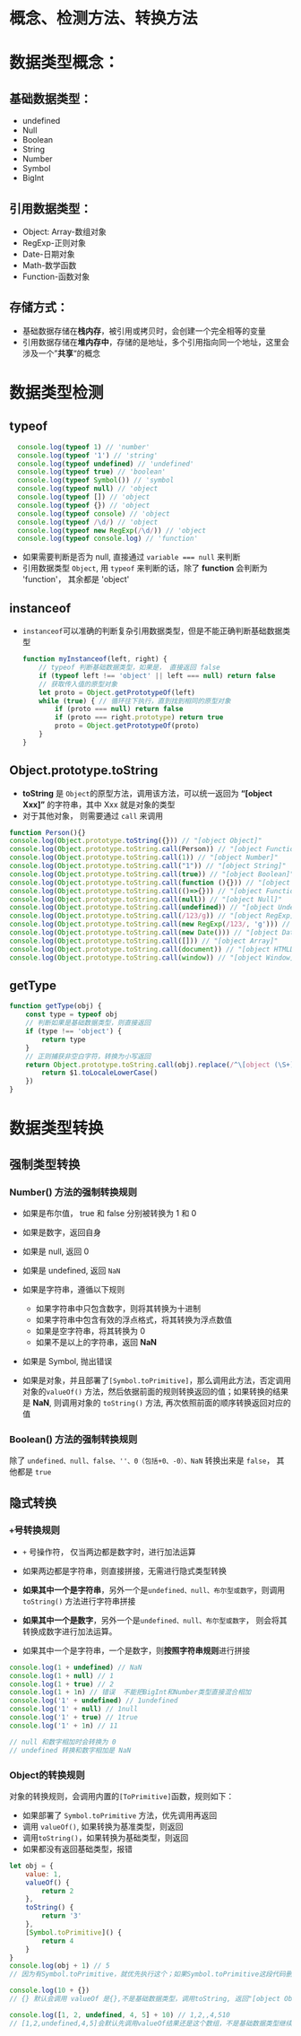 # 概念、检测方法、转换方法
# 数据类型概念：

 ## 基础数据类型：
- undefined
- Null
- Boolean
- String
- Number
- Symbol
- BigInt 
## 引用数据类型：
- Object: Array-数组对象
- RegExp-正则对象
- Date-日期对象
- Math-数学函数
- Function-函数对象
## 存储方式：
- 基础数据存储在**栈内存**，被引用或拷贝时，会创建一个完全相等的变量
- 引用数据存储在**堆内存中**，存储的是地址，多个引用指向同一个地址，这里会涉及一个”**共享**“的概念

# 数据类型检测

## typeof
```js
  console.log(typeof 1) // 'number'
  console.log(typeof '1') // 'string'
  console.log(typeof undefined) // 'undefined'
  console.log(typeof true) // 'boolean'
  console.log(typeof Symbol()) // 'symbol
  console.log(typeof null) // 'object
  console.log(typeof []) // 'object
  console.log(typeof {}) // 'object
  console.log(typeof console) // 'object
  console.log(typeof /\d/) // 'object
  console.log(typeof new RegExp(/\d/)) // 'object
  console.log(typeof console.log) // 'function'
```

- 如果需要判断是否为 null, 直接通过 `variable === null` 来判断
- 引用数据类型 `Object`, 用 `typeof` 来判断的话，除了 **function** 会判断为 'function'， 其余都是 'object'

## instanceof
- `instanceof`可以准确的判断复杂引用数据类型，但是不能正确判断基础数据类型
    ```js
    function myInstanceof(left, right) {
        // typeof 判断基础数据类型，如果是， 直接返回 false
        if (typeof left !== 'object' || left === null) return false
        // 获取传入值的原型对象
        let proto = Object.getPrototypeOf(left)
        while (true) { // 循环往下执行，直到找到相同的原型对象
            if (proto === null) return false
            if (proto === right.prototype) return true
            proto = Object.getPrototypeOf(proto)
        }
    }
    ```

## Object.prototype.toString
- **toString** 是 `Object`的原型方法，调用该方法，可以统一返回为 **“[object Xxx]”** 的字符串，其中 Xxx 就是对象的类型
- 对于其他对象， 则需要通过 `call` 来调用
```js
function Person(){}
console.log(Object.prototype.toString({})) // "[object Object]"
console.log(Object.prototype.toString.call(Person)) // "[object Function]"
console.log(Object.prototype.toString.call(1)) // "[object Number]"
console.log(Object.prototype.toString.call("1")) // "[object String]"
console.log(Object.prototype.toString.call(true)) // "[object Boolean]"
console.log(Object.prototype.toString.call(function (){})) // "[object Function]"
console.log(Object.prototype.toString.call(()=>{})) // "[object Function]"
console.log(Object.prototype.toString.call(null)) // "[object Null]"
console.log(Object.prototype.toString.call(undefined)) // "[object Undefined]"
console.log(Object.prototype.toString.call(/123/g)) // "[object RegExp]"
console.log(Object.prototype.toString.call(new RegExp(/123/, 'g'))) // "[object RegExp]"
console.log(Object.prototype.toString.call(new Date())) // "[object Date]"
console.log(Object.prototype.toString.call([])) // "[object Array]"
console.log(Object.prototype.toString.call(document)) // "[object HTMLDocument]"
console.log(Object.prototype.toString.call(window)) // "[object Window]"
```

## getType

```javascript
function getType(obj) {
    const type = typeof obj
    // 判断如果是基础数据类型，则直接返回
    if (type !== 'object') {
        return type
    }
    // 正则捕获非空白字符，转换为小写返回
    return Object.prototype.toString.call(obj).replace(/^\[object (\S+)\]$/, (match, $1) => {
        return $1.toLocaleLowerCase()
    })
}
```

# 数据类型转换

## 强制类型转换

### **Number()** 方法的强制转换规则

- 如果是布尔值， true 和 false 分别被转换为 1 和 0
- 如果是数字，返回自身
- 如果是 null, 返回 0
- 如果是 undefined, 返回 `NaN`
- 如果是字符串，遵循以下规则
  - 如果字符串中只包含数字，则将其转换为十进制
  - 如果字符串中包含有效的浮点格式，将其转换为浮点数值
  - 如果是空字符串，将其转换为 0
  - 如果不是以上的字符串，返回 **NaN**

- 如果是 Symbol, 抛出错误
- 如果是对象，并且部署了`[Symbol.toPrimitive]`，那么调用此方法，否定调用对象的`valueOf()` 方法，然后依据前面的规则转换返回的值；如果转换的结果是 **NaN**, 则调用对象的 `toString()` 方法, 再次依照前面的顺序转换返回对应的值

### Boolean() 方法的强制转换规则

除了 `undefined、null、false、''、0（包括+0、-0）、NaN` 转换出来是 `false`， 其他都是 `true`

## 隐式转换

### `+`号转换规则

- `+` 号操作符， 仅当两边都是数字时，进行加法运算
- 如果两边都是字符串，则直接拼接，无需进行隐式类型转换
- **如果其中一个是字符串**，另外一个是`undefined、null、布尔型或数字`，则调用 `toString()` 方法进行字符串拼接

- **如果其中一个是数字**，另外一个是`undefined、null、布尔型或数字`， 则会将其转换成数字进行加法运算。
- 如果其中一个是字符串，一个是数字，则**按照字符串规则**进行拼接

```javascript
console.log(1 + undefined) // NaN
console.log(1 + null) // 1
console.log(1 + true) // 2
console.log(1 + 1n) // 错误  不能把BigInt和Number类型直接混合相加
console.log('1' + undefined) // 1undefined
console.log('1' + null) // 1null
console.log('1' + true) // 1true
console.log('1' + 1n) // 11

// null 和数字相加时会转换为 0
// undefined 转换和数字相加是 NaN
```

### Object的转换规则

对象的转换规则，会调用内置的`[ToPrimitive]`函数，规则如下：

- 如果部署了 `Symbol.toPrimitive` 方法，优先调用再返回
- 调用 `valueOf()`, 如果转换为基准类型，则返回
- 调用`toString()`，如果转换为基础类型，则返回
- 如果都没有返回基础类型，报错

```js
let obj = {
    value: 1,
    valueOf() {
        return 2
    },
    toString() {
        return '3'
    },
    [Symbol.toPrimitive]() {
        return 4
    }
}
console.log(obj + 1) // 5
// 因为有Symbol.toPrimitive，就优先执行这个；如果Symbol.toPrimitive这段代码删掉，则执行valueOf打印结果为3；如果valueOf也去掉，则调用toString返回'31'(字符串拼接)

console.log(10 + {})
// {} 默认会调用 valueOf 是{},不是基础数据类型，调用toString, 返回"[object Object]"

console.log([1, 2, undefined, 4, 5] + 10) // 1,2,,4,510
// [1,2,undefined,4,5]会默认先调用valueOf结果还是这个数组，不是基础数据类型继续转换，也还是调用toString，返回"1,2,,4,5"，然后再和10进行运算
```

